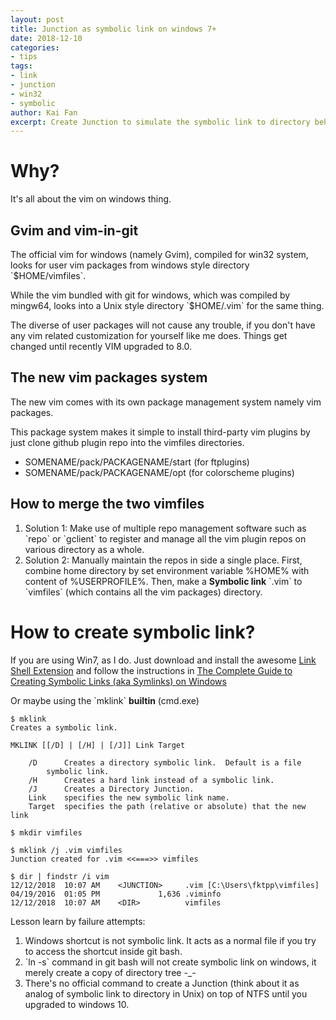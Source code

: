 ```yaml
---
layout: post
title: Junction as symbolic link on windows 7+
date: 2018-12-10
categories: 
- tips
tags: 
- link
- junction
- win32
- symbolic
author: Kai Fan
excerpt: Create Junction to simulate the symbolic link to directory behavior
---
```



# Why?

It's all about the vim on windows thing.


## Gvim and vim-in-git

The official vim for windows (namely Gvim), compiled for win32 system,
looks for user vim packages from windows style directory
\`$HOME/vimfiles\`. 

While the vim bundled with git for windows, which was compiled by
mingw64, looks into a Unix style directory \`$HOME/.vim\` for the same
thing.

The diverse of user packages will not cause any trouble, if you don't
have any vim related customization for yourself like me does. Things
get changed until recently VIM upgraded to 8.0.


## The new vim packages system

The new vim comes with its own package management system namely vim
packages.

This package system makes it simple to install third-party vim plugins
by just clone github plugin repo into the vimfiles directories.

-   SOMENAME/pack/PACKAGENAME/start (for ftplugins)
-   SOMENAME/pack/PACKAGENAME/opt (for colorscheme plugins)


## How to merge the two vimfiles

1.  Solution 1: Make use of multiple repo management software such as
    \`repo\` or \`gclient\` to register and manage all the vim plugin repos
    on various directory as a whole.
2.  Solution 2: Manually maintain the repos in side a single
    place. First, combine home directory by set environment variable
    %HOME% with content of %USERPROFILE%. Then, make a **Symbolic
    link** \`.vim\` to \`vimfiles\` (which contains all the vim packages)
    directory.


# How to create symbolic link?

If you are using Win7, as I do. Just download and install the
awesome [Link Shell Extension](http://schinagl.priv.at/nt/hardlinkshellext/linkshellextension.html) and follow the instructions in [The
Complete Guide to Creating Symbolic Links (aka Symlinks) on Windows](https://www.howtogeek.com/howto/16226/complete-guide-to-symbolic-links-symlinks-on-windows-or-linux/)

Or maybe using the \`mklink\` ****builtin**** (cmd.exe)

    $ mklink
    Creates a symbolic link.
    
    MKLINK [[/D] | [/H] | [/J]] Link Target
    
    	/D      Creates a directory symbolic link.  Default is a file
    		symbolic link.
    	/H      Creates a hard link instead of a symbolic link.
    	/J      Creates a Directory Junction.
    	Link    specifies the new symbolic link name.
    	Target  specifies the path (relative or absolute) that the new link
    
    $ mkdir vimfiles
    
    $ mklink /j .vim vimfiles
    Junction created for .vim <<===>> vimfiles
    
    $ dir | findstr /i vim
    12/12/2018  10:07 AM    <JUNCTION>     .vim [C:\Users\fktpp\vimfiles]
    04/19/2016  01:05 PM             1,636 .viminfo
    12/12/2018  10:07 AM    <DIR>          vimfiles

Lesson learn by failure attempts:

1.  Windows shortcut is not symbolic link. It acts as a normal file
    if you try to access the shortcut inside git bash.
2.  \`ln -s\` command in git bash will not create symbolic link on
    windows, it merely create a copy of directory tree -\_-
3.  There's no official command to create a Junction (think about it
    as analog of symbolic link to directory in Unix) on top of NTFS
    until you upgraded to windows 10.

